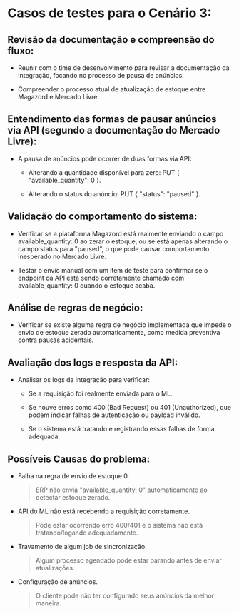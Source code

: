 # Casos de testes para o Cenário 3:

## Revisão da documentação e compreensão do fluxo:

- Reunir com o time de desenvolvimento para revisar a documentação da integração, focando no processo de pausa de anúncios.

- Compreender o processo atual de atualização de estoque entre Magazord e Mercado Livre.

## Entendimento das formas de pausar anúncios via API (segundo a documentação do Mercado Livre):

- A pausa de anúncios pode ocorrer de duas formas via API:

    - Alterando a quantidade disponível para zero: PUT { "available_quantity": 0 }.

    - Alterando o status do anúncio: PUT { "status": "paused" }.

## Validação do comportamento do sistema:

- Verificar se a plataforma Magazord está realmente enviando o campo available_quantity: 0 ao zerar o estoque, ou se está apenas alterando o campo status para "paused", o que pode causar comportamento inesperado no Mercado Livre.

- Testar o envio manual com um item de teste para confirmar se o endpoint da API está sendo corretamente chamado com available_quantity: 0 quando o estoque acaba.

## Análise de regras de negócio:

- Verificar se existe alguma regra de negócio implementada que impede o envio de estoque zerado automaticamente, como medida preventiva contra pausas acidentais.

## Avaliação dos logs e resposta da API:

- Analisar os logs da integração para verificar:

    - Se a requisição foi realmente enviada para o ML.

    - Se houve erros como 400 (Bad Request) ou 401 (Unauthorized), que podem indicar falhas de autenticação ou payload inválido.

    - Se o sistema está tratando e registrando essas falhas de forma adequada.

## Possíveis Causas do problema:

- Falha na regra de envio de estoque 0.
    > ERP não envia "available_quantity: 0" automaticamente ao detectar estoque zerado.

- API do ML não está recebendo a requisição corretamente.
    > Pode estar ocorrendo erro 400/401 e o sistema não está tratando/logando adequadamente.

- Travamento de algum job de sincronização.
    > Algum processo agendado pode estar parando antes de enviar atualizações.

- Configuração de anúncios.
    > O cliente pode não ter configurado seus anúncios da melhor maneira.